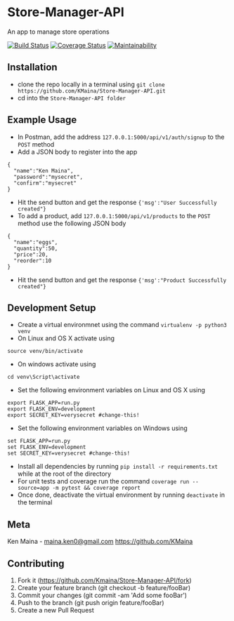 # Store-Manager-API

An app to manage store operations

[![Build Status](https://travis-ci.org/KMaina/Store-Manager-API.svg?branch=develop)](https://travis-ci.org/KMaina/Store-Manager-API)
[![Coverage Status](https://coveralls.io/repos/github/KMaina/Store-Manager-API/badge.svg)](https://coveralls.io/github/KMaina/Store-Manager-API)
[![Maintainability](https://api.codeclimate.com/v1/badges/48577eef61885d26403e/maintainability)](https://codeclimate.com/github/KMaina/Store-Manager-API/maintainability)

## Installation

- clone the repo locally in a terminal using `git clone https://github.com/KMaina/Store-Manager-API.git`
- cd into the `Store-Manager-API folder`

## Example Usage
- In Postman, add the address `127.0.0.1:5000/api/v1/auth/signup` to the `POST` method
- Add a JSON body to register into the app
```
{
  "name":"Ken Maina",
  "password":"mysecret",
  "confirm":"mysecret"
}
```
- Hit the send button and get the response `{'msg':"User Successfully created"}`
- To add a product, add `127.0.0.1:5000/api/v1/products` to the `POST` method
use the following JSON body
```
{
  "name":"eggs",
  "quantity":50,
  "price":20,
  "reorder":10
}
```
- Hit the send button and get the response `{'msg':"Product Successfully created"}`
## Development Setup
- Create a virtual environmnet using the command `virtualenv -p python3 venv`
- On Linux and OS X activate using
```
source venv/bin/activate
```
- On windows activate using 
```
cd venv\Script\activate
```
- Set the following environment variables on Linux and OS X using
```
export FLASK_APP=run.py
export FLASK_ENV=development
export SECRET_KEY=verysecret #change-this!
```
- Set the following environment variables on Windows using
```
set FLASK_APP=run.py
set FLASK_ENV=development
set SECRET_KEY=verysecret #change-this!
```
- Install all dependencies by running `pip install -r requirements.txt` while at the root of the directory
- For unit tests and coverage run the command `coverage run --source=app -m pytest && coverage report`
- Once done, deactivate the virtual environment by running `deactivate` in the terminal

## Meta
Ken Maina - maina.ken0@gmail.com
https://github.com/KMaina

## Contributing

1. Fork it (https://github.com/Kmaina/Store-Manager-API/fork)
2. Create your feature branch (git checkout -b feature/fooBar)
3. Commit your changes (git commit -am 'Add some fooBar')
4. Push to the branch (git push origin feature/fooBar)
5. Create a new Pull Request
